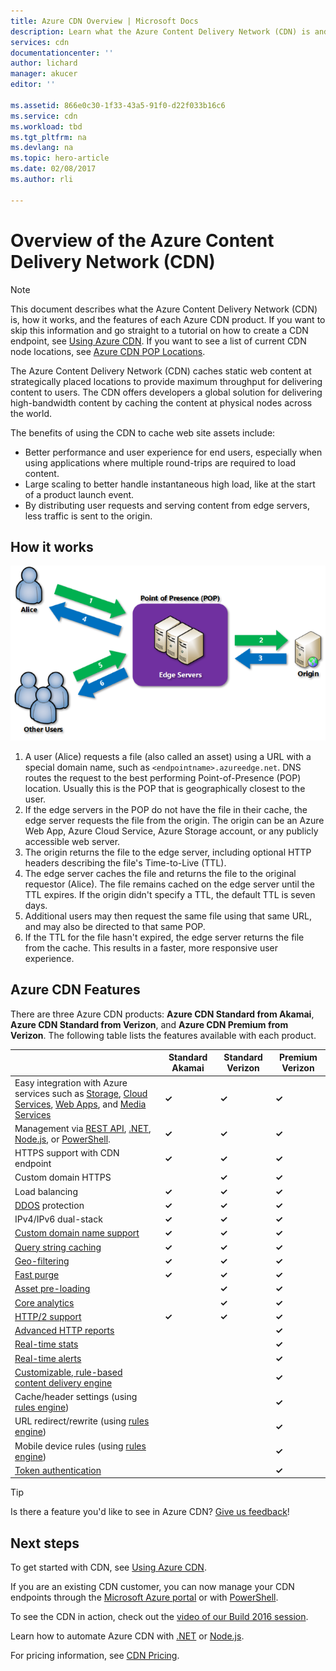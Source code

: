 ```yaml
---
title: Azure CDN Overview | Microsoft Docs
description: Learn what the Azure Content Delivery Network (CDN) is and how to use it to deliver high-bandwidth content by caching blobs and static content.
services: cdn
documentationcenter: ''
author: lichard
manager: akucer
editor: ''

ms.assetid: 866e0c30-1f33-43a5-91f0-d22f033b16c6
ms.service: cdn
ms.workload: tbd
ms.tgt_pltfrm: na
ms.devlang: na
ms.topic: hero-article
ms.date: 02/08/2017
ms.author: rli

---
```

# Overview of the Azure Content Delivery Network (CDN)
> [!NOTE]
> This document describes what the Azure Content Delivery Network (CDN) is, how it works, and the features of each Azure CDN product.  If you want to skip this information and go straight to a tutorial on how to create a CDN endpoint, see [Using Azure CDN](cdn-create-new-endpoint.md).  If you want to see a list of current CDN node locations, see [Azure CDN POP Locations](cdn-pop-locations.md).
> 
> 

The Azure Content Delivery Network (CDN) caches static web content at strategically placed locations to provide maximum throughput for delivering content to users.  The CDN offers developers a global solution for delivering high-bandwidth content by caching the content at physical nodes across the world. 

The benefits of using the CDN to cache web site assets include:

* Better performance and user experience for end users, especially when using applications where multiple round-trips are required to load content.
* Large scaling to better handle instantaneous high load, like at the start of a product launch event.
* By distributing user requests and serving content from edge servers, less traffic is sent to the origin.

## How it works
![CDN Overview](./media/cdn-overview/cdn-overview.png)

1. A user (Alice) requests a file (also called an asset) using a URL with a special domain name, such as `<endpointname>.azureedge.net`.  DNS routes the request to the best performing Point-of-Presence (POP) location.  Usually this is the POP that is geographically closest to the user.
2. If the edge servers in the POP do not have the file in their cache, the edge server requests the file from the origin.  The origin can be an Azure Web App, Azure Cloud Service, Azure Storage account, or any publicly accessible web server.
3. The origin returns the file to the edge server, including optional HTTP headers describing the file's Time-to-Live (TTL).
4. The edge server caches the file and returns the file to the original requestor (Alice).  The file remains cached on the edge server until the TTL expires.  If the origin didn't specify a TTL, the default TTL is seven days.
5. Additional users may then request the same file using that same URL, and may also be directed to that same POP.
6. If the TTL for the file hasn't expired, the edge server returns the file from the cache.  This results in a faster, more responsive user experience.

## Azure CDN Features
There are three Azure CDN products:  **Azure CDN Standard from Akamai**, **Azure CDN Standard from Verizon**, and **Azure CDN Premium from Verizon**.  The following table lists the features available with each product.

|  | Standard Akamai | Standard Verizon | Premium Verizon |
| --- | --- | --- | --- |
| Easy integration with Azure services such as [Storage](cdn-create-a-storage-account-with-cdn.md), [Cloud Services](cdn-cloud-service-with-cdn.md), [Web Apps](../app-service-web/cdn-websites-with-cdn.md), and [Media Services](../media-services/media-services-portal-manage-streaming-endpoints.md) |**&#x2713;** |**&#x2713;** |**&#x2713;** |
| Management via [REST API](https://msdn.microsoft.com/library/mt634456.aspx), [.NET](cdn-app-dev-net.md), [Node.js](cdn-app-dev-node.md), or [PowerShell](cdn-manage-powershell.md). |**&#x2713;** |**&#x2713;** |**&#x2713;** |
| HTTPS support with CDN endpoint |**&#x2713;** |**&#x2713;** |**&#x2713;** |
| Custom domain HTTPS | |**&#x2713;** |**&#x2713;** |
| Load balancing |**&#x2713;** |**&#x2713;** |**&#x2713;** |
| [DDOS](https://www.us-cert.gov/ncas/tips/ST04-015) protection |**&#x2713;** |**&#x2713;** |**&#x2713;** |
| IPv4/IPv6 dual-stack |**&#x2713;** |**&#x2713;** |**&#x2713;** |
| [Custom domain name support](cdn-map-content-to-custom-domain.md) |**&#x2713;** |**&#x2713;** |**&#x2713;** |
| [Query string caching](cdn-query-string.md) |**&#x2713;** |**&#x2713;** |**&#x2713;** |
| [Geo-filtering](cdn-restrict-access-by-country.md) |**&#x2713;** |**&#x2713;** |**&#x2713;** |
| [Fast purge](cdn-purge-endpoint.md) |**&#x2713;** |**&#x2713;** |**&#x2713;** |
| [Asset pre-loading](cdn-preload-endpoint.md) | |**&#x2713;** |**&#x2713;** |
| [Core analytics](cdn-analyze-usage-patterns.md) | |**&#x2713;** |**&#x2713;** |
| [HTTP/2 support](cdn-http2.md) |**&#x2713;** |**&#x2713;** |**&#x2713;** |
| [Advanced HTTP reports](cdn-advanced-http-reports.md) | | |**&#x2713;** |
| [Real-time stats](cdn-real-time-stats.md) | | |**&#x2713;** |
| [Real-time alerts](cdn-real-time-alerts.md) | | |**&#x2713;** |
| [Customizable, rule-based content delivery engine](cdn-rules-engine.md) | | |**&#x2713;** |
| Cache/header settings (using [rules engine](cdn-rules-engine.md)) | | |**&#x2713;** |
| URL redirect/rewrite  (using [rules engine](cdn-rules-engine.md)) | | |**&#x2713;** |
| Mobile device rules (using [rules engine](cdn-rules-engine.md)) | | |**&#x2713;** |
| [Token authentication](cdn-token-auth.md)|  |  |**&#x2713;**| 


> [!TIP]
> Is there a feature you'd like to see in Azure CDN?  [Give us feedback](https://feedback.azure.com/forums/169397-cdn)! 
> 
> 

## Next steps
To get started with CDN, see [Using Azure CDN](cdn-create-new-endpoint.md).

If you are an existing CDN customer, you can now manage your CDN endpoints through the [Microsoft Azure portal](https://portal.azure.com) or with [PowerShell](cdn-manage-powershell.md).

To see the CDN in action, check out the [video of our Build 2016 session](https://azure.microsoft.com/documentation/videos/build-2016-leveraging-the-new-azure-cdn-apis-to-build-wicked-fast-applications/).

Learn how to automate Azure CDN with [.NET](cdn-app-dev-net.md) or [Node.js](cdn-app-dev-node.md).

For pricing information, see [CDN Pricing](https://azure.microsoft.com/pricing/details/cdn/).

